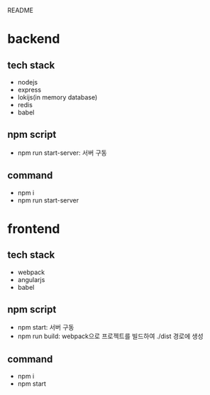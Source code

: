 README
# backend 

## tech stack
  * nodejs
  * express
  * lokijs(in memory database)
  * redis
  * babel

## npm script
  * npm run start-server: 서버 구동

## command
  * npm i
  * npm run start-server

# frontend

## tech stack
  * webpack
  * angularjs
  * babel

## npm script
  * npm start: 서버 구동
  * npm run build: webpack으로 프로젝트를 빌드하여 ./dist 경로에 생성
  
## command
  * npm i
  * npm start
